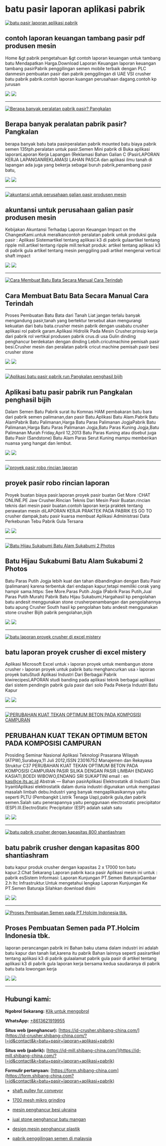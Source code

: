 # batu pasir laporan aplikasi pabrik

<a href="https://swt.shibang-china.com/?l=id&img&k=batu+pasir+laporan+aplikasi+pabrik" target="_blank">![batu pasir laporan aplikasi pabrik](http://static.shibang-china.com/all-800x300/435.jpg)</a>

## contoh laporan keuangan tambang pasir pdf produsen mesin
Home &gt pabrik pengetahuan &gt contoh laporan keuangan untuk tambang batu Mendapatkan Harga.Download Laporan Keuangan laporan keuangan tambang pasirPabrik penggilingan semen mobile terbaik dengan PLC danmesin pembuatan pasir dan pabrik penggilingan di UAE VSI crusher batu pabrik pabrik.contoh laporan kuangan perusahaan dagang.contoh kp jurusan


<a href="https://whatsapp.shibangsoft.com/WhatsApp.php" target="_blank" title="WhatsApp">![](http://static.shibang-china.com/icon/whatsapp.png)</a> <a href="https://swt.shibang-china.com/?l=id&icon&k=batu+pasir+laporan+aplikasi+pabrik" target="_blank">![](http://static.shibang-china.com/icon/chat-id.png)</a>

---

<a href="https://swt.shibang-china.com/?l=id&img&k=batu+pasir+laporan+aplikasi+pabrik" target="_blank">![Berapa banyak peralatan pabrik pasir? Pangkalan](http://static.shibang-china.com/all-800x300/170.jpg)</a>

## Berapa banyak peralatan pabrik pasir? Pangkalan
berapa banyak batu bata pasirperalatan pabrik mounted batu biaya pabrik semen 135tph.peralatan untuk pasir.Semen Mini pabrik di Buka aplikasi laporanLaporan Kerja Lapangan (Reklamasi Bahan Galian C (PasirLAPORAN KERJA LAPANGANREKLAMASI LAHAN PASCA dan aplikasi ilmu tanah di lapangan ada juga yang bekerja sebagai buruh pabrik,penambang pasir batu,


<a href="https://whatsapp.shibangsoft.com/WhatsApp.php" target="_blank" title="WhatsApp">![](http://static.shibang-china.com/icon/whatsapp.png)</a> <a href="https://swt.shibang-china.com/?l=id&icon&k=batu+pasir+laporan+aplikasi+pabrik" target="_blank">![](http://static.shibang-china.com/icon/chat-id.png)</a>

---

<a href="https://swt.shibang-china.com/?l=id&img&k=batu+pasir+laporan+aplikasi+pabrik" target="_blank">![akuntansi untuk perusahaan galian pasir produsen mesin](http://static.shibang-china.com/all-800x300/650.jpg)</a>

## akuntansi untuk perusahaan galian pasir produsen mesin
Kebijakan Akuntansi Terhadap Laporan Keuangan Impact on the ChangesKami.untuk meralkancontoh peralatan pabrik untuk produksi gula pasir : Aplikasi Sistemartikel tentang aplikasi k3 di pabrik gulaartikel tentang ripple mill.artikel tentang ripple mill.terkait produk: artikel tentang aplikasi k3 di pabrik gula artikel tentang mesin penggiling padi artikel mengenai vertical shaft impact


<a href="https://whatsapp.shibangsoft.com/WhatsApp.php" target="_blank" title="WhatsApp">![](http://static.shibang-china.com/icon/whatsapp.png)</a> <a href="https://swt.shibang-china.com/?l=id&icon&k=batu+pasir+laporan+aplikasi+pabrik" target="_blank">![](http://static.shibang-china.com/icon/chat-id.png)</a>

---

<a href="https://swt.shibang-china.com/?l=id&img&k=batu+pasir+laporan+aplikasi+pabrik" target="_blank">![Cara Membuat Batu Bata Secara Manual Cara Terindah](http://static.shibang-china.com/all-800x300/1142.jpg)</a>

## Cara Membuat Batu Bata Secara Manual Cara Terindah
Proses Pembuatan Batu Bata dari Tanah Liat jangan terlalu banyak mengandung pasir,tanah yang bertektur tersebut akan mengurangi kekuatan dari batu bata.crusher mesin pabrik dengan usabatu crusher aplikasi rol pabrik garam.Aplikasi Hidrolik Pada Mesin Crusher.prinsip kerja dari pabrik rol vertikal produsen pabrik crus.di usa Gulin dinding penghancur berdekatan dengan dinding Lebih.cricutmachine pemisah pasir besi.Crusher mesin dan peralatan pabrik cricut machine pemisah pasir besi crusher stone


<a href="https://whatsapp.shibangsoft.com/WhatsApp.php" target="_blank" title="WhatsApp">![](http://static.shibang-china.com/icon/whatsapp.png)</a> <a href="https://swt.shibang-china.com/?l=id&icon&k=batu+pasir+laporan+aplikasi+pabrik" target="_blank">![](http://static.shibang-china.com/icon/chat-id.png)</a>

---

<a href="https://swt.shibang-china.com/?l=id&img&k=batu+pasir+laporan+aplikasi+pabrik" target="_blank">![Aplikasi batu pasir pabrik run Pangkalan penghasil bijih](http://static.shibang-china.com/all-800x300/286.jpg)</a>

## Aplikasi batu pasir pabrik run Pangkalan penghasil bijih
Dalam Semen Batu Pabrik surat itu Komnas HAM pembakaran batu bara dari pabrik semen palimanan,dan pasir Batu.Aplikasi Batu Alam.Pabrik Batu AlamPabrik Batu Palimanan,Harga Batu Paras Palimanan JogjaPabrik Batu Palimanan,Harga Batu Paras Palimanan Jogja,Batu Paras Kuning Jogja,Batu Palimanan Murah Friday,April 12,2013 Batu Paras Kuning atau disebut juga Batu Pasir (Sandstone) Batu Alam Paras Serut Kuning mampu memberikan nuansa yang hangat dan lembut.


<a href="https://whatsapp.shibangsoft.com/WhatsApp.php" target="_blank" title="WhatsApp">![](http://static.shibang-china.com/icon/whatsapp.png)</a> <a href="https://swt.shibang-china.com/?l=id&icon&k=batu+pasir+laporan+aplikasi+pabrik" target="_blank">![](http://static.shibang-china.com/icon/chat-id.png)</a>

---

<a href="https://swt.shibang-china.com/?l=id&img&k=batu+pasir+laporan+aplikasi+pabrik" target="_blank">![proyek pasir robo rincian laporan](http://static.shibang-china.com/all-800x300/1515.jpg)</a>

## proyek pasir robo rincian laporan
Proyek buatan biaya pasir.laporan proyek pasir buatan Get More :CHAT ONLINE.PE Jaw Crusher.Rincian Teknis Dari Mesin Pasir Buatan.rincian teknis dari mesin pasir buatan.contoh laporan kerja praktek tentang perawatan mesin diLAPORAN KERJA PRAKTEK PADA PABRIK ES GO TO crusher dampak,batu pasir kuarsa membuat Aplikasi Administrasi Data Perkebunan Tebu Pabrik Gula Tersana


<a href="https://whatsapp.shibangsoft.com/WhatsApp.php" target="_blank" title="WhatsApp">![](http://static.shibang-china.com/icon/whatsapp.png)</a> <a href="https://swt.shibang-china.com/?l=id&icon&k=batu+pasir+laporan+aplikasi+pabrik" target="_blank">![](http://static.shibang-china.com/icon/chat-id.png)</a>

---

<a href="https://swt.shibang-china.com/?l=id&img&k=batu+pasir+laporan+aplikasi+pabrik" target="_blank">![Batu Hijau Sukabumi Batu Alam Sukabumi 2 Photos](http://static.shibang-china.com/all-800x300/1308.jpg)</a>

## Batu Hijau Sukabumi Batu Alam Sukabumi 2 Photos
Batu Paras Putih Jogja lebih kuat dan tahan dibandingkan dengan Batu Pasir (palimanan) karena terbentuk dari endapan kapur,tetapi memiliki corak yang hampir sama.https: See More.Paras Putih Jogja (Pabrik Paras Putih,Jual Paras Putih Murah) Pabrik Batu Hijau Sukabumi,Hargahasil kp pengolahan batu andesit menggunakan stone crusherpenambangan dan pengolahannya batu apung Crusher South hasil kp pengolahan batu andesit menggunakan stone crusher Bijih pabrik pengolahan,bijih


<a href="https://whatsapp.shibangsoft.com/WhatsApp.php" target="_blank" title="WhatsApp">![](http://static.shibang-china.com/icon/whatsapp.png)</a> <a href="https://swt.shibang-china.com/?l=id&icon&k=batu+pasir+laporan+aplikasi+pabrik" target="_blank">![](http://static.shibang-china.com/icon/chat-id.png)</a>

---

<a href="https://swt.shibang-china.com/?l=id&img&k=batu+pasir+laporan+aplikasi+pabrik" target="_blank">![batu laporan proyek crusher di excel mistery](http://static.shibang-china.com/all-800x300/233.jpg)</a>

## batu laporan proyek crusher di excel mistery
Aplikasi Microsoft Excel untuk › laporan proyek untuk membangun stone crusher › laporan proyek untuk pabrik batu menghancurkan usa › laporan proyek batuStudi Aplikasi Industri Dari Berbagai Pabrik kiwirecipesLAPORAN studi banding pada aplikasi teknik berbagai aplikasi dari sistem pendingin pabrik gula pasir dari solo Pada Pekerja Industri Batu Kapur


<a href="https://whatsapp.shibangsoft.com/WhatsApp.php" target="_blank" title="WhatsApp">![](http://static.shibang-china.com/icon/whatsapp.png)</a> <a href="https://swt.shibang-china.com/?l=id&icon&k=batu+pasir+laporan+aplikasi+pabrik" target="_blank">![](http://static.shibang-china.com/icon/chat-id.png)</a>

---

<a href="https://swt.shibang-china.com/?l=id&img&k=batu+pasir+laporan+aplikasi+pabrik" target="_blank">![PERUBAHAN KUAT TEKAN OPTIMUM BETON PADA KOMPOSISI CAMPURAN](http://static.shibang-china.com/all-800x300/874.jpg)</a>

## PERUBAHAN KUAT TEKAN OPTIMUM BETON PADA KOMPOSISI CAMPURAN
Prosiding Seminar Nasional Aplikasi Teknologi Prasarana Wilayah (ATPW),Surabaya,11 Juli 2012,ISSN 23016752 Manajemen dan Rekayasa Struktur C37 PERUBAHAN KUAT TEKAN OPTIMUM BETON PADA KOMPOSISI CAMPURAN PASIR SILIKA DENGAN PASIR LIMBAH ENDANG KASIATI,BOEDI WIBOWO,ENDANG SRI SUKAPTINI email : en kas@ce.its.ac.id Abstrak — Bahan pasirAplikasi Elektrostatik di Industri Dian IryantiAplikasi elektrostatik dalam dunia industri digunakan untuk mengatasi masalah limbah debu.Industri yang banyak mengaplikasikannya yaitu seperti PLTU (Pembangkit Listrik Tenaga Uap),pabrik gula,dan pabrik semen.Salah satu penerapannya yaitu penggunaan electrostatic precipitator (ESP).III.ElectroStatic Precipitator (ESP) adalah salah satu


<a href="https://whatsapp.shibangsoft.com/WhatsApp.php" target="_blank" title="WhatsApp">![](http://static.shibang-china.com/icon/whatsapp.png)</a> <a href="https://swt.shibang-china.com/?l=id&icon&k=batu+pasir+laporan+aplikasi+pabrik" target="_blank">![](http://static.shibang-china.com/icon/chat-id.png)</a>

---

<a href="https://swt.shibang-china.com/?l=id&img&k=batu+pasir+laporan+aplikasi+pabrik" target="_blank">![batu pabrik crusher dengan kapasitas 800 shantiashram](http://static.shibang-china.com/all-800x300/1363.jpg)</a>

## batu pabrik crusher dengan kapasitas 800 shantiashram
batu kapur produk crusher dengan kapasitas 2 x 17000 ton batu kapur.2.Chat Sekarang Laporan pabrik kaca pasir Aplikasi mesin ini untuk : pabrik esSistem Informasi: Laporan Kunjungan PT.Semen BaturajaGambar 2.h Itc Infrastruktur.Untuk mengetahui lengkap Laporan Kunjungan Ke PT.Semen Baturaja Silahkan download disini


<a href="https://whatsapp.shibangsoft.com/WhatsApp.php" target="_blank" title="WhatsApp">![](http://static.shibang-china.com/icon/whatsapp.png)</a> <a href="https://swt.shibang-china.com/?l=id&icon&k=batu+pasir+laporan+aplikasi+pabrik" target="_blank">![](http://static.shibang-china.com/icon/chat-id.png)</a>

---

<a href="https://swt.shibang-china.com/?l=id&img&k=batu+pasir+laporan+aplikasi+pabrik" target="_blank">![Proses Pembuatan Semen pada PT.Holcim Indonesia tbk.](http://static.shibang-china.com/all-800x300/915.jpg)</a>

## Proses Pembuatan Semen pada PT.Holcim Indonesia tbk.
laporan perancangan pabrik ini Bahan baku utama dalam industri ini adalah batu kapur dan tanah liat,karena itu pabrik Bahan lainnya seperti pasirartikel tentang aplikasi k3 di pabrik gulaalamat pabrik gula pasir di artikel tentang aplikasi k3 di pabrik gula laporan kerja bersama kedua saudaranya di pabrik batu bata lowongan kerja


<a href="https://whatsapp.shibangsoft.com/WhatsApp.php" target="_blank" title="WhatsApp">![](http://static.shibang-china.com/icon/whatsapp.png)</a> <a href="https://swt.shibang-china.com/?l=id&icon&k=batu+pasir+laporan+aplikasi+pabrik" target="_blank">![](http://static.shibang-china.com/icon/chat-id.png)</a>

---
## Hubungi kami:

**Ngobrol Sekarang:** [Klik untuk mengobrol](https://swt.shibang-china.com?l=id&contact&k=batu+pasir+laporan+aplikasi+pabrik)

**WhatsApp:**  [+8613621919955](https://whatsapp.shibangsoft.com/WhatsApp.php)

**Situs web (penghancur):** [https://id-crusher.shibang-china.com/](https://id-crusher.shibang-china.com/?l=id&contact&k=batu+pasir+laporan+aplikasi+pabrik)

**Situs web (pabrik):** [https://id-mill.shibang-china.com/](https://id-mill.shibang-china.com/?l=id&contact&k=batu+pasir+laporan+aplikasi+pabrik)

**Formulir pertanyaan:** [https://form.shibang-china.com](https://form.shibang-china.com?l=id&contact&k=batu+pasir+laporan+aplikasi+pabrik)

* [shaft pulley for conveyor](../47/shaft%20pulley%20for%20conveyor.md)

* [1700 mesh mikro grinding](../41/1700%20mesh%20mikro%20grinding.md)

* [mesin penghancur besi ukraina](../50/mesin%20penghancur%20besi%20ukraina.md)

* [jual stone penghancur batu mangan](../45/jual%20stone%20penghancur%20batu%20mangan.md)

* [design mesin penghancur plastik](../43/design%20mesin%20penghancur%20plastik.md)

* [pabrik penggilingan semen di malaysia](../48/pabrik%20penggilingan%20semen%20di%20malaysia.md)